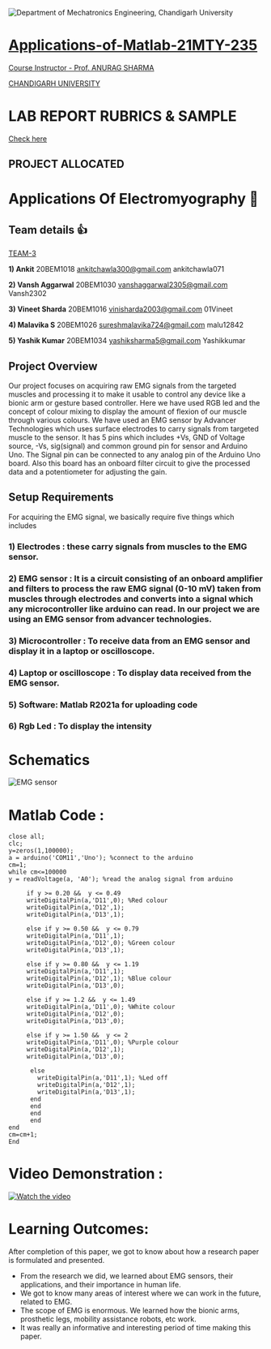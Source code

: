 ![Department of Mechatronics Engineering, Chandigarh University](https://github.com/Mechatronics-Engineering-CU/Robotics4Mechatrons_-CU/blob/main/IMAGE_DATA/banner.PNG)
        
# [Applications-of-Matlab-21MTY-235](https://github.com/Mechatronics-Engineering-CU/Applications-of-Matlab)

[Course Instructor - Prof. ANURAG SHARMA](https://github.com/designerguy13-photonics)

[CHANDIGARH UNIVERSITY](https://github.com/ChandigarhUniv)
# LAB REPORT RUBRICS & SAMPLE 
[Check here](https://sway.office.com/KmOBQZqKghntgrCx)

## PROJECT ALLOCATED

# **Applications Of Electromyography** :rocket:


## **Team details** :+1:
[TEAM-3](https://github.com/orgs/Mechatronics-Engineering-CU/teams/odd2021_project_applications_of_matlab_team-3)

**1) Ankit**
20BEM1018
ankitchawla300@gmail.com
ankitchawla071

**2) Vansh Aggarwal**
20BEM1030
vanshaggarwal2305@gmail.com
Vansh2302

**3) Vineet Sharda**
20BEM1016
vinisharda2003@gmail.com
01Vineet

**4) Malavika S**
20BEM1026
sureshmalavika724@gmail.com
malu12842

**5) Yashik Kumar**
20BEM1034
yashiksharma5@gmail.com
Yashikkumar


 
## **Project Overview**
 
Our project focuses on acquiring raw EMG signals from the targeted muscles and processing it to make it usable to control any device like a bionic arm or gesture based controller. Here we have used RGB led and the concept of colour mixing to display the amount of flexion of our muscle through various colours.
We have used an EMG sensor by Advancer Technologies which uses surface electrodes to carry signals from targeted muscle to the sensor. It has 5 pins which includes +Vs, GND of Voltage source, -Vs, sig(signal) and common ground pin for sensor and Arduino Uno. The Signal pin can be connected to any analog pin of the Arduino Uno board. Also this board has an onboard  filter circuit to give the processed data and a potentiometer for adjusting the gain.
  
 
## **Setup Requirements**

For acquiring the EMG signal, we basically require five things which includes 
 
### 1) Electrodes : these carry signals from muscles to the EMG sensor.
 
### 2) EMG sensor : It is a circuit consisting of an onboard amplifier and filters to process the raw EMG signal (0-10 mV) taken from muscles through electrodes and converts into a signal which any microcontroller like arduino can read.  In our project we are using an EMG sensor from advancer technologies.
 
### 3) Microcontroller : To receive data from an EMG sensor and display it in a laptop or oscilloscope.
 
### 4) Laptop or oscilloscope : To display data received from the EMG sensor.
 
### 5) Software: Matlab R2021a for uploading code
 
### 6) Rgb Led : To display the intensity

# **Schematics**

![EMG sensor](https://electropeak.com/learn/wp-content/uploads/2021/02/EMG-Circuit.jpg)
# **Matlab Code :**

    close all;
    clc;
    y=zeros(1,100000);
    a = arduino('COM11','Uno'); %connect to the arduino
    cm=1;
    while cm<=100000
    y = readVoltage(a, 'A0'); %read the analog signal from arduino

         if y >= 0.20 &&  y <= 0.49
         writeDigitalPin(a,'D11',0); %Red colour
         writeDigitalPin(a,'D12',1);
         writeDigitalPin(a,'D13',1);
    
         else if y >= 0.50 &&  y <= 0.79
         writeDigitalPin(a,'D11',1);
         writeDigitalPin(a,'D12',0); %Green colour
         writeDigitalPin(a,'D13',1);
    
         else if y >= 0.80 &&  y <= 1.19
         writeDigitalPin(a,'D11',1);
         writeDigitalPin(a,'D12',1); %Blue colour
         writeDigitalPin(a,'D13',0);
    
         else if y >= 1.2 &&  y <= 1.49
         writeDigitalPin(a,'D11',0); %White colour
         writeDigitalPin(a,'D12',0);
         writeDigitalPin(a,'D13',0);

         else if y >= 1.50 &&  y <= 2
         writeDigitalPin(a,'D11',0); %Purple colour 
         writeDigitalPin(a,'D12',1);
         writeDigitalPin(a,'D13',0);
         
          else
            writeDigitalPin(a,'D11',1); %Led off
            writeDigitalPin(a,'D12',1);
            writeDigitalPin(a,'D13',1);
          end
          end
          end
          end
    end
    cm=cm+1;
    End
    
# **Video Demonstration :**
[![Watch the video](https://img.youtube.com/vi/4HnMyKBTaIQ/maxresdefault.jpg)](https://youtu.be/4HnMyKBTaIQ)

# **Learning Outcomes:**

After completion of this paper, we got to know about how a research paper is formulated and presented.
- From the research we did, we learned about EMG sensors, their applications, and their importance in human life. 
- We got to know many areas of interest where we can work in the future, related to EMG. 
- The scope of EMG is enormous. We learned how the bionic arms, prosthetic legs, mobility assistance robots, etc work. 
- It was really an informative and interesting period of time making this paper. 


